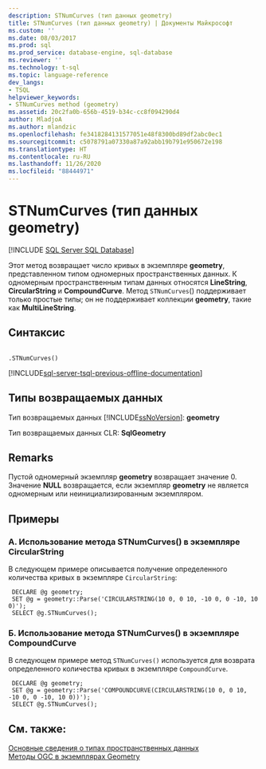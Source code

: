 ```yaml
---
description: STNumCurves (тип данных geometry)
title: STNumCurves (тип данных geometry) | Документы Майкрософт
ms.custom: ''
ms.date: 08/03/2017
ms.prod: sql
ms.prod_service: database-engine, sql-database
ms.reviewer: ''
ms.technology: t-sql
ms.topic: language-reference
dev_langs:
- TSQL
helpviewer_keywords:
- STNumCurves method (geometry)
ms.assetid: 20c2fa0b-656b-4519-b34c-cc8f094290d4
author: MladjoA
ms.author: mlandzic
ms.openlocfilehash: fe3418284131577051e48f8300bd89df2abc0ec1
ms.sourcegitcommit: c5078791a07330a87a92abb19b791e950672e198
ms.translationtype: HT
ms.contentlocale: ru-RU
ms.lasthandoff: 11/26/2020
ms.locfileid: "88444971"
---
```

# <a name="stnumcurves-geometry-data-type"></a>STNumCurves (тип данных geometry)
[!INCLUDE [SQL Server SQL Database](../../includes/applies-to-version/sql-asdb.md)]

Этот метод возвращает число кривых в экземпляре **geometry**, представленном типом одномерных пространственных данных. К одномерным пространственным типам данных относятся **LineString**, **CircularString** и **CompoundCurve**. Метод `STNumCurves`() поддерживает только простые типы; он не поддерживает коллекции **geometry**, такие как **MultiLineString**.
  
## <a name="syntax"></a>Синтаксис  
  
```  
  
.STNumCurves()  
```  
  
[!INCLUDE[sql-server-tsql-previous-offline-documentation](../../includes/sql-server-tsql-previous-offline-documentation.md)]

## <a name="return-types"></a>Типы возвращаемых данных
 Тип возвращаемых данных [!INCLUDE[ssNoVersion](../../includes/ssnoversion-md.md)]: **geometry**  
  
 Тип возвращаемых данных CLR: **SqlGeometry**  
  
## <a name="remarks"></a>Remarks  
 Пустой одномерный экземпляр **geometry** возвращает значение 0. Значение **NULL** возвращается, если экземпляр **geometry** не является одномерным или неинициализированным экземпляром.  
  
## <a name="examples"></a>Примеры  
  
### <a name="a-using-stnumcurves-on-a-circularstring-instance"></a>A. Использование метода STNumCurves() в экземпляре CircularString  
 В следующем примере описывается получение определенного количества кривых в экземпляре `CircularString`:  
  
```
 DECLARE @g geometry;  
 SET @g = geometry::Parse('CIRCULARSTRING(10 0, 0 10, -10 0, 0 -10, 10 0)');  
 SELECT @g.STNumCurves();
 ```  
  
### <a name="b-using-stnumcurves-on-a-compoundcurve-instance"></a>Б. Использование метода STNumCurves() в экземпляре CompoundCurve  
 В следующем примере метод `STNumCurves()` используется для возврата определенного количества кривых в экземпляре `CompoundCurve`.  
  
```
 DECLARE @g geometry;  
 SET @g = geometry::Parse('COMPOUNDCURVE(CIRCULARSTRING(10 0, 0 10, -10 0, 0 -10, 10 0))');  
 SELECT @g.STNumCurves();
 ```  
  
## <a name="see-also"></a>См. также:  
 [Основные сведения о типах пространственных данных](../../relational-databases/spatial/spatial-data-types-overview.md)   
 [Методы OGC в экземплярах Geometry](../../t-sql/spatial-geometry/ogc-methods-on-geometry-instances.md)  
  
  

